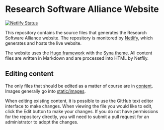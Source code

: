 # Research Software Alliance Website

[![Netlify Status](https://api.netlify.com/api/v1/badges/b366fc0d-c20f-4312-a573-b3de6fa243fc/deploy-status)](https://app.netlify.com/sites/researchsoft/deploys)

This repository contains the source files that generates the Research Software Alliance website. The repository is monitored by [Netlify](https://www.netlify.com/), which generates and hosts the live website.

The website uses the [Hugo framework](https://gohugo.io/) with the [Syna theme](https://themes.gohugo.io/syna/). All content files are written in Markdown and are processed into HTML by Netfliy.

## Editing content

The only files that should be edited as a matter of course are in [content](https://github.com/researchsoft/website/tree/master/content). Images generally go into [static/images](https://github.com/researchsoft/website/tree/master/static/images).

When editing existing content, it is possible to use the GitHub text editor interface to make changes. When viewing the file you would like to edit, click the Edit button to make your changes. If you do not have permissions for the repository directly, you will need to submit a pull request for an administrator to adopt the changes.
